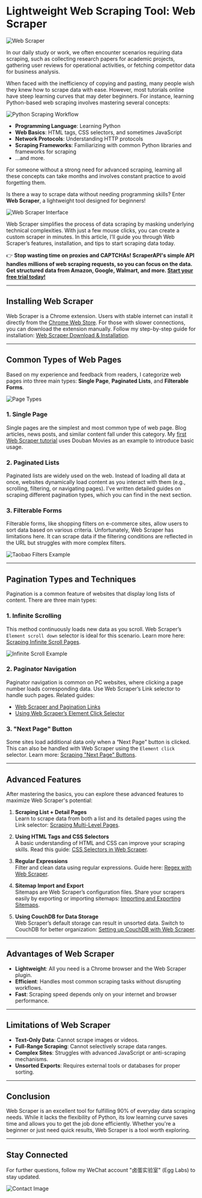 # Lightweight Web Scraping Tool: Web Scraper

![Web Scraper](https://image-1255652541.cos.ap-shanghai.myqcloud.com/uPic/image-20200517183119381.png)

In our daily study or work, we often encounter scenarios requiring data scraping, such as collecting research papers for academic projects, gathering user reviews for operational activities, or fetching competitor data for business analysis.

When faced with the inefficiency of copying and pasting, many people wish they knew how to scrape data with ease. However, most tutorials online have steep learning curves that may deter beginners. For instance, learning Python-based web scraping involves mastering several concepts:

![Python Scraping Workflow](https://image-1255652541.cos.ap-shanghai.myqcloud.com/uPic/%E5%9B%BE%E7%89%87%201.png)

- **Programming Language**: Learning Python
- **Web Basics**: HTML tags, CSS selectors, and sometimes JavaScript
- **Network Protocols**: Understanding HTTP protocols
- **Scraping Frameworks**: Familiarizing with common Python libraries and frameworks for scraping
- ...and more.

For someone without a strong need for advanced scraping, learning all these concepts can take months and involves constant practice to avoid forgetting them. 

Is there a way to scrape data without needing programming skills? Enter **Web Scraper**, a lightweight tool designed for beginners!

![Web Scraper Interface](https://image-1255652541.cos.ap-shanghai.myqcloud.com/uPic/image-20200517155544485.png)

Web Scraper simplifies the process of data scraping by masking underlying technical complexities. With just a few mouse clicks, you can create a custom scraper in minutes. In this article, I’ll guide you through Web Scraper’s features, installation, and tips to start scraping data today.

👉 **Stop wasting time on proxies and CAPTCHAs! ScraperAPI's simple API handles millions of web scraping requests, so you can focus on the data. Get structured data from Amazon, Google, Walmart, and more. [Start your free trial today!](https://bit.ly/Scraperapi)**

---

## Installing Web Scraper

Web Scraper is a Chrome extension. Users with stable internet can install it directly from the [Chrome Web Store](https://chrome.google.com/webstore/category/extensions?utm_source=chrome-ntp-icon). For those with slower connections, you can download the extension manually. Follow my step-by-step guide for installation: [Web Scraper Download & Installation](https://www.cnblogs.com/web-scraper/p/web_scraper_download.html).

---

## Common Types of Web Pages

Based on my experience and feedback from readers, I categorize web pages into three main types: **Single Page**, **Paginated Lists**, and **Filterable Forms**.

![Page Types](https://image-1255652541.cos.ap-shanghai.myqcloud.com/uPic/image-20200517171919628.png)

### 1. Single Page
Single pages are the simplest and most common type of web page. Blog articles, news posts, and similar content fall under this category. My [first Web Scraper tutorial](https://sspai.com/post/55496) uses Douban Movies as an example to introduce basic usage.

### 2. Paginated Lists
Paginated lists are widely used on the web. Instead of loading all data at once, websites dynamically load content as you interact with them (e.g., scrolling, filtering, or navigating pages). I’ve written detailed guides on scraping different pagination types, which you can find in the next section.

### 3. Filterable Forms
Filterable forms, like shopping filters on e-commerce sites, allow users to sort data based on various criteria. Unfortunately, Web Scraper has limitations here. It can scrape data if the filtering conditions are reflected in the URL but struggles with more complex filters.

![Taobao Filters Example](https://image-1255652541.cos.ap-shanghai.myqcloud.com/uPic/taobao_filter.png)

---

## Pagination Types and Techniques

Pagination is a common feature of websites that display long lists of content. There are three main types:

### 1. Infinite Scrolling
This method continuously loads new data as you scroll. Web Scraper’s `Element scroll down` selector is ideal for this scenario. Learn more here: [Scraping Infinite Scroll Pages](https://www.cnblogs.com/web-scraper/p/web_scraper_element_scroll_down.html).

![Infinite Scroll Example](https://img2020.cnblogs.com/blog/1717181/202112/1717181-20211226145310927-905286335.gif)

### 2. Paginator Navigation
Paginator navigation is common on PC websites, where clicking a page number loads corresponding data. Use Web Scraper’s Link selector to handle such pages. Related guides:
- [Web Scraper and Pagination Links](https://www.cnblogs.com/web-scraper/p/web_scraper_douban_top250_movie.html)
- [Using Web Scraper’s Element Click Selector](https://www.cnblogs.com/web-scraper/p/web_scraper_element_click_once.html)

### 3. "Next Page" Button
Some sites load additional data only when a “Next Page” button is clicked. This can also be handled with Web Scraper using the `Element click` selector. Learn more: [Scraping "Next Page" Buttons](https://www.cnblogs.com/web-scraper/p/web_scraper_start_element_click.html).

---

## Advanced Features

After mastering the basics, you can explore these advanced features to maximize Web Scraper's potential:

1. **Scraping List + Detail Pages**  
   Learn to scrape data from both a list and its detailed pages using the Link selector: [Scraping Multi-Level Pages](https://www.cnblogs.com/web-scraper/p/web_scraper_detail_page.html).

2. **Using HTML Tags and CSS Selectors**  
   A basic understanding of HTML and CSS can improve your scraping skills. Read this guide: [CSS Selectors in Web Scraper](https://www.cnblogs.com/web-scraper/p/web-scraper-css.html).

3. **Regular Expressions**  
   Filter and clean data using regular expressions. Guide here: [Regex with Web Scraper](https://www.cnblogs.com/web-scraper/p/web-scraper-regex.html).

4. **Sitemap Import and Export**  
   Sitemaps are Web Scraper’s configuration files. Share your scrapers easily by exporting or importing sitemaps: [Importing and Exporting Sitemaps](https://www.cnblogs.com/web-scraper/p/import_export_sitemap.html).

5. **Using CouchDB for Data Storage**  
   Web Scraper’s default storage can result in unsorted data. Switch to CouchDB for better organization: [Setting up CouchDB with Web Scraper](https://www.cnblogs.com/web-scraper/p/web-scraper-couchdb.html).

---

## Advantages of Web Scraper

- **Lightweight**: All you need is a Chrome browser and the Web Scraper plugin.  
- **Efficient**: Handles most common scraping tasks without disrupting workflows.  
- **Fast**: Scraping speed depends only on your internet and browser performance.

---

## Limitations of Web Scraper

- **Text-Only Data**: Cannot scrape images or videos.  
- **Full-Range Scraping**: Cannot selectively scrape data ranges.  
- **Complex Sites**: Struggles with advanced JavaScript or anti-scraping mechanisms.  
- **Unsorted Exports**: Requires external tools or databases for proper sorting.

---

## Conclusion

Web Scraper is an excellent tool for fulfilling 90% of everyday data scraping needs. While it lacks the flexibility of Python, its low learning curve saves time and allows you to get the job done efficiently. Whether you're a beginner or just need quick results, Web Scraper is a tool worth exploring.

---

## Stay Connected

For further questions, follow my WeChat account "卤蛋实验室" (Egg Labs) to stay updated.  

![Contact Image](https://image-1255652541.cos.ap-shanghai.myqcloud.com/images/20190709220018.png)
